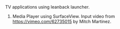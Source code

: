 TV applications using leanback launcher.

1) Media Player using SurfaceView.
Input video from https://vimeo.com/62735015 by Mitch Martinez.